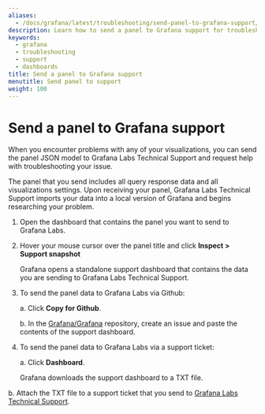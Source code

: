 ```yaml
---
aliases:
  - /docs/grafana/latest/troubleshooting/send-panel-to-grafana-support/
description: Learn how to send a panel to Grafana support for troubleshooting
keywords:
  - grafana
  - troubleshooting
  - support
  - dashboards
title: Send a panel to Grafana support
menutitle: Send panel to support
weight: 100
---
```


# Send a panel to Grafana support

When you encounter problems with any of your visualizations, you can send the panel JSON model to Grafana Labs Technical Support and request help with troubleshooting your issue.

The panel that you send includes all query response data and all visualizations settings. Upon receiving your panel, Grafana Labs Technical Support imports your data into a local version of Grafana and begins researching your problem.

1. Open the dashboard that contains the panel you want to send to Grafana Labs.

1. Hover your mouse cursor over the panel title and click **Inspect > Support snapshot**

   Grafana opens a standalone support dashboard that contains the data you are sending to Grafana Labs Technical Support.

1. To send the panel data to Grafana Labs via Github:

   a. Click **Copy for Github**.

   b. In the [Grafana/Grafana](https://github.com/grafana/grafana) repository, create an issue and paste the contents of the support dashboard.

1. To send the panel data to Grafana Labs via a support ticket:

   a. Click **Dashboard**.

   Grafana downloads the support dashboard to a TXT file.

b. Attach the TXT file to a support ticket that you send to [Grafana Labs Technical Support](LINK?).
